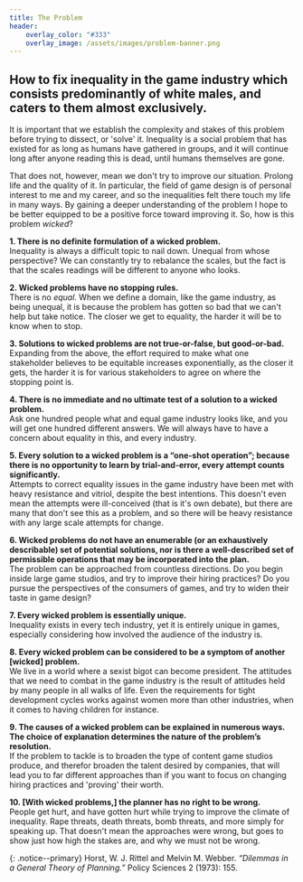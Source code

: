 ```yaml
---
title: The Problem
header:
    overlay_color: "#333"
    overlay_image: /assets/images/problem-banner.png
---
```


## How to fix inequality in the game industry which consists predominantly of white males, and caters to them almost exclusively.
It is important that we establish the complexity and stakes of this problem before trying to dissect,
or 'solve' it. Inequality is a social problem that has existed for as long as humans have gathered in
groups, and it will continue long after anyone reading this is dead, until humans themselves are gone.

That does not, however, mean we don't try to improve our situation. Prolong life and the quality of it.
In particular, the field of game design is of personal interest to me and my career, and so the
inequalities felt there touch my life in many ways. By gaining a deeper understanding of the problem
I hope to be better equipped to be a positive force toward improving it. So, how is this problem _wicked_?

**1. There is no definite formulation of a wicked problem.**  
Inequality is always a difficult topic to nail down. Unequal from whose perspective? We can constantly try to rebalance the scales, but the fact is that the scales readings will be different to anyone who looks.

**2. Wicked problems have no stopping rules.**  
There is no _equal_. When we define a domain, like the game industry, as being unequal, it is because the problem has gotten so bad that we can't help but take notice. The closer we get to equality, the harder it will be to know when to stop.

**3. Solutions to wicked problems are not true-or-false, but good-or-bad.**  
Expanding from the above, the effort required to make what one stakeholder believes to be equitable increases exponentially, as the closer it gets, the harder it is for various stakeholders to agree on where the stopping point is.

**4. There is no immediate and no ultimate test of a solution to a wicked problem.**  
Ask one hundred people what and equal game industry looks like, and you will get one hundred different answers. We will always have to have a concern about equality in this, and every industry.

**5. Every solution to a wicked problem is a “one-shot operation”; because there is no opportunity to learn by trial-and-error, every attempt counts significantly.**  
Attempts to correct equality issues in the game industry have been met with heavy resistance and vitriol, despite the best intentions. This doesn't even mean the attempts were ill-conceived (that is it's own debate), but there are many that don't see this as a problem, and so there will be heavy resistance with any large scale attempts for change. 

**6. Wicked problems do not have an enumerable (or an exhaustively describable) set of potential solutions, nor is there a well-described set of permissible operations that may be incorporated into the plan.**  
The problem can be approached from countless directions. Do you begin inside large game studios, and try to improve their hiring practices? Do you pursue the perspectives of the consumers of games, and try to widen their taste in game design?

**7. Every wicked problem is essentially unique.**  
Inequality exists in every tech industry, yet it is entirely unique in games, especially considering how involved the audience of the industry is.

**8. Every wicked problem can be considered to be a symptom of another [wicked] problem.**  
We live in a world where a sexist bigot can become president. The attitudes that we need to combat in the game industry is the result of attitudes held by many people in all walks of life. Even the requirements for tight development cycles works against women more than other industries, when it comes to having children for instance.

**9. The causes of a wicked problem can be explained in numerous ways. The choice of explanation determines the nature of the problem’s resolution.**  
If the problem to tackle is to broaden the type of content game studios produce, and therefor broaden the talent desired by companies, that will lead you to far different approaches than if you want to focus on changing hiring practices and 'proving' their worth.

**10. [With wicked problems,] the planner has no right to be wrong.**  
People get hurt, and have gotten hurt while trying to improve the climate of inequality. Rape threats, death threats, bomb threats, and more simply for speaking up. That doesn't mean the approaches were wrong, but goes to show just how high the stakes are, and why we must not be wrong.

{: .notice--primary}
Horst, W. J. Rittel and Melvin M. Webber. _“Dilemmas in a General Theory of Planning.”_ Policy Sciences 2 (1973): 155.